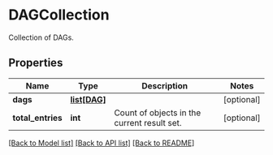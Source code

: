 # DAGCollection

Collection of DAGs.
## Properties
Name | Type | Description | Notes
------------ | ------------- | ------------- | -------------
**dags** | [**list[DAG]**](DAG.md) |  | [optional] 
**total_entries** | **int** | Count of objects in the current result set. | [optional] 

[[Back to Model list]](../README.md#documentation-for-models) [[Back to API list]](../README.md#documentation-for-api-endpoints) [[Back to README]](../README.md)


